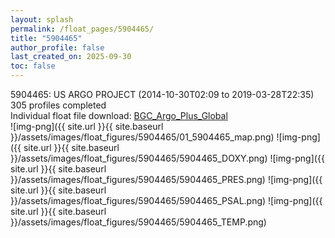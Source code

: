 ```yaml
---
layout: splash
permalink: /float_pages/5904465/
title: "5904465"
author_profile: false
last_created_on: 2025-09-30
toc: false
---
```

 
5904465: US ARGO PROJECT (2014-10-30T02:09 to 2019-03-28T22:35)\
305 profiles completed\
Individual float file download: [BGC_Argo_Plus_Global](https://ftp.soest.hawaii.edu/bgc_argo_plus/Individual_Floats/outliers_removed/5904465_Sprof_processed.nc)\
![img-png]({{ site.url }}{{ site.baseurl }}/assets/images/float_figures/5904465/01_5904465_map.png)
![img-png]({{ site.url }}{{ site.baseurl }}/assets/images/float_figures/5904465/5904465_DOXY.png)
![img-png]({{ site.url }}{{ site.baseurl }}/assets/images/float_figures/5904465/5904465_PRES.png)
![img-png]({{ site.url }}{{ site.baseurl }}/assets/images/float_figures/5904465/5904465_PSAL.png)
![img-png]({{ site.url }}{{ site.baseurl }}/assets/images/float_figures/5904465/5904465_TEMP.png)
